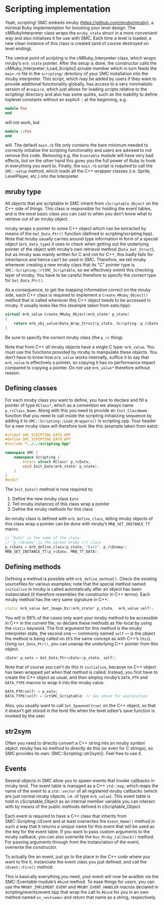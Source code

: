 Scripting implementation
========================

Yeah, scripting! SMC embeds mruby (https://github.com/mruby/mruby), a
minimal Ruby implementation for boosting your level design. The
cMRubyInterpreter class wraps the `mruby_state` struct in a more
convenient way and also initialises it for use with SMC. Each time a
level is loaded, a new clean instance of this class is created (and of
course destroyed on level ending).

The central point of scripting is the cMRuby_Interpreter class, which
wraps mruby’s `mrb_state` pointer. After the setup is done, the
constructor calls the cMRuby_Interpreter::Load_Scripts() private
member which in turn feeds the `main.rb` file in the `scripting/`
directory of your SMC installation into the mruby interpreter. This
script, which may be added by users if they want to provide additional
functionality globally, has access to a very minimalistic version of
`#require`, which just allows for loading scripts relative to the
scripting/ directory and also has some quirks, such as the inability
to define toplevel constants without an explicit :: at the beginning,
e.g.

~~~~~~~~~~~~~~~~~~~~ ruby
module Foo
end
~~~~~~~~~~~~~~~~~~~~

will not work, but

~~~~~~~~~~~~~~~~~~~~ ruby
module ::Foo
end
~~~~~~~~~~~~~~~~~~~~

will. The default `main.rb` file only contains the bare minimum needed
to correctly initialise the scripting functionality and users are
advised to not remove this code. Removing e.g. the `Eventable` module
will have very bad effects, but on the other hand this gives you the
full power of Ruby to hook in everything you want to. Finally, the
`main.rb` script is *required* to call the `SMC::setup` method, which
loads all the C++ wrapper classes (i.e.  Sprite, LevelPlayer, etc.)
into the interpreter.

mruby type
----------

All objects that are scriptable in SMC inherit from `cScriptable_Object`
on the C++ side of things. This class is responsible for holding the
event tables, and is the most basic class you can cast to when you
don’t know what to retrieve out of an mruby object.

mruby wraps a pointer to some C++ object which can be extracted by
means of the `Get_Data_Ptr()` function (defined in
scripting/scripting.hpp). Note that mruby usually carries around type
information in form of a special object (`mrb_data_type`) it uses to
check when getting out the underlying pointer of the object with
mruby’s own retrieval method (`Data_Get_Struct`), but as mruby was
mainly written for C and not for C++, this badly fails for inheritance
and hence can’t be used in SMC. Therefore, we tell mruby whenever
creating a new mruby class that its "C" pointer type is
`SMC::Scripting::rtSMC_Scriptable`, so we effectively ommit this
checking layer of mruby. You have to be careful therefore to specify
the correct type for `Get_Data_Ptr()`.

As a consequence, to get the mapping information correct on the mruby
side, each C++ class is required to implement a
`Create_MRuby_Object()` method that is called whenever this C++ object
needs to be accessed in mruby. It usually looks like this (example
taken from eato.hpp):

~~~~~~~~~~~~~~~~~~~~ c++
virtual mrb_value Create_MRuby_Object(mrb_state* p_state)
{
	return mrb_obj_value(Data_Wrap_Struct(p_state, Scripting::p_rcEato, &Scripting::rtSMC_Scriptable, this));
}
~~~~~~~~~~~~~~~~~~~~

Be sure to specify the correct mruby class (the `p_rc` thing).

Note that from C++ *all* mruby objects have a single C type:
`mrb_value`. You must use the functions provided by mruby to
manipulate these objects. You don’t have to know how `mrb_value` works
internally, suffice it to say that `mrb_value` is effectively a
pointer, so copying it has no performance impact compared to copying a
pointer. Do not use `mrb_value*` therefore without reason.

Defining classes
----------------

For each mruby class you want to define, you have to declare and fill
a pointer of type `RClass*`, which as a convention we always name
`p_rcClass_Name`. Along with this you need to provide an
`Init_ClassName` function that you need to call inside the scripting
initializing sequence by adding it to
`SMC::Scripting::Load_Wrappers()` in scripting.cpp. Your header for a
new mruby class will therefore look like this (example taken from
eato):

~~~~~~~~~~~~~~~~~~~~ c++
#ifndef SMC_SCRIPTING_EATO_HPP
#define SMC_SCRIPTING_EATO_HPP
#include "../../scripting.hpp"

namespace SMC {
	namespace Scripting {
		extern struct RClass* p_rcEato;
		void Init_Eato(mrb_state* p_state);
	}
}
#endif
~~~~~~~~~~~~~~~~~~~~

The `Init_Eato()` method is now required to:

1. Define the new mruby class `Eato`
2. Tell mruby instances of this class wrap a pointer
3. Define the mruby methods for this class

An mruby class is defined with `mrb_define_class`, telling mruby
objects of this class wrap a pointer can be done with mruby’s
`MRB_SET_INSTANCE_TT` macro.

~~~~~~~~~~~~~~~~~~~~ c++
// "Eato" is the name of the class.
// "p_rcEnemy" is the parent mruby (!) class
p_rcEato = mrb_define_class(p_state, "Eato", p_rcEnemy);
MRB_SET_INSTANCE_TT(p_rcEato, MRB_TT_DATA);
~~~~~~~~~~~~~~~~~~~~

Defining methods
----------------

Defining a method is possible with `mrb_define_method()`. Check the
existing sourcefiles for various examples; note that the special
method named `initialize` in mruby is called automatically after an
object has been instanciated (it therefore resembles the constructor
in C++ terms). Each mruby method has the very same signature in C++:

~~~~~~~~~~~~~~~~~~~~ c++
static mrb_value Get_Image_Dir(mrb_state* p_state,  mrb_value self);
~~~~~~~~~~~~~~~~~~~~

You will in 99% of the cases only want your mruby method to be
accessible in C++ in the current file, so declare these methods as
file-local by using the `static` keyword. The first argument for this
method is the mruby interpreter state, the second one — commonly named
`self` — is the object the method is being called on (it’s the same
concept as with C++’s `this`). Using `Get_Data_Ptr()`, you can unwrap
the underlying C++ pointer from this object.

~~~~~~~~~~~~~~~~~~~~ c++
cEato* p_eato = Get_Data_Ptr<cEato>(p_state, self);
~~~~~~~~~~~~~~~~~~~~

Note that of course you can’t do this in `initialize`, because no C++
object has been wrapped yet when that method is called. Instead, you
first have to create the C++ object as usual, and then employ mruby’s
`DATA_PTR` and `DATA_TYPE` macros to wrap it into the mruby value.

~~~~~~~~~~~~~~~~~~~~ c++
DATA_PTR(self) = p_eato;
DATA_TYPE(self) = &rtSMC_Scriptable; // See above for explanation
~~~~~~~~~~~~~~~~~~~~

Also, you usually want to call `Set_Spawned(true)` on the C++ object,
so that it doesn’t get stored in the level file when the level
editor’s save function is invoked by the user.

str2sym
-------

Often you need to directly convert a C++ string into an mruby symbol
object. mruby has no method to directly do this (or even for C
strings), so SMC provides its own: SMC::Scripting::str2sym(). Feel
free to use it.

Events
------

Several objects in SMC allow you to spawn events that invoke callbacks
in mruby land. The event table is managed as a C++ `std::map`, which
maps the name of the event to a `std::vector` of all registered mruby
callbacks (which are just normal mruby objects, i.e. of type
`mrb_value`). This event table is hold in cScriptable_Object as an
internal member variable you can interact with by means of the public
methods defined in cScriptable_Object.

Each event is required to have a C++ class that inherits from
SMC::Scripting::cEvent and at least overwrites the `Event_Name()`
method in such a way that it returns a *unique* name for this event
that will be used as the key for the event table. If you want to pass
custom arguments to the mruby callback, you can also overwrite the
`Run_Mruby_Callback()` method. For passing arguments through from the
instanciation of the event, overwrite the constructor.

To actually fire an event, just go to the place in the C++ code where
you want to fire it, instanciate the event class you just defined, and
call the `cEvent::Fire()` method.

This is basically everything you need, your event will now be availble
via the SMC::Eventable module’s `#bind` method. To ease things for
users, you can use the `MRUBY_IMPLEMENT_EVENT` and
`MRUBY_EVENT_HANDLER` macros declared in scripting/events/event.hpp
that wrap the call to `#bind` for you in an own method named
`on_<evtname>` and return that name as a string, respectively.
